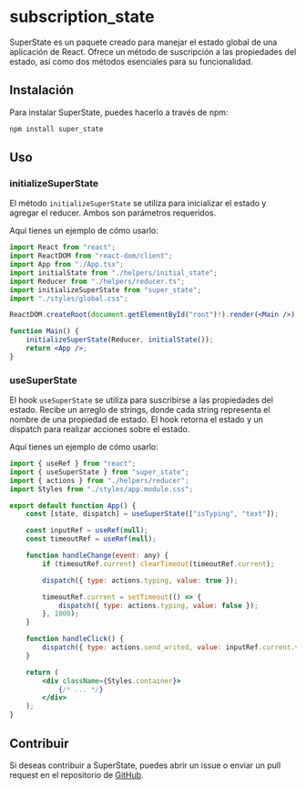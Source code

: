 # subscription_state

SuperState es un paquete creado para manejar el estado global de una aplicación de React.
Ofrece un método de suscripción a las propiedades del estado, así como dos métodos esenciales para su funcionalidad.

## Instalación

Para instalar SuperState, puedes hacerlo a través de npm:
```bash
npm install super_state
```

## Uso

### initializeSuperState

El método `initializeSuperState` se utiliza para inicializar el estado y agregar el reducer.
Ambos son parámetros requeridos.

Aquí tienes un ejemplo de cómo usarlo:

```jsx
import React from "react";
import ReactDOM from "react-dom/client";
import App from "./App.tsx";
import initialState from "./helpers/initial_state";
import Reducer from "./helpers/reducer.ts";
import initializeSuperState from "super_state";
import "./styles/global.css";

ReactDOM.createRoot(document.getElementById("root")!).render(<Main />);

function Main() {
	initializeSuperState(Reducer, initialState());
	return <App />;
}
```

### useSuperState

El hook `useSuperState` se utiliza para suscribirse a las propiedades del estado.
Recibe un arreglo de strings, donde cada string representa el nombre de una propiedad de estado.
El hook retorna el estado y un dispatch para realizar acciones sobre el estado.

Aquí tienes un ejemplo de cómo usarlo:

```jsx
import { useRef } from "react";
import { useSuperState } from "super_state";
import { actions } from "./helpers/reducer";
import Styles from "./styles/app.module.css";

export default function App() {
	const [state, dispatch] = useSuperState(["isTyping", "text"]);

	const inputRef = useRef(null);
	const timeoutRef = useRef(null);

	function handleChange(event: any) {
		if (timeoutRef.current) clearTimeout(timeoutRef.current);

		dispatch({ type: actions.typing, value: true });

		timeoutRef.current = setTimeout(() => {
			dispatch({ type: actions.typing, value: false });
		}, 1000);
	}

	function handleClick() {
		dispatch({ type: actions.send_writed, value: inputRef.current.value });
	}

	return (
		<div className={Styles.container}>
			{/* ... */}
		</div>
	);
}
```

## Contribuir

Si deseas contribuir a SuperState, puedes abrir un issue o enviar un pull request en el repositorio de [GitHub](https://github.com/luiseduardofrias/super_state).
